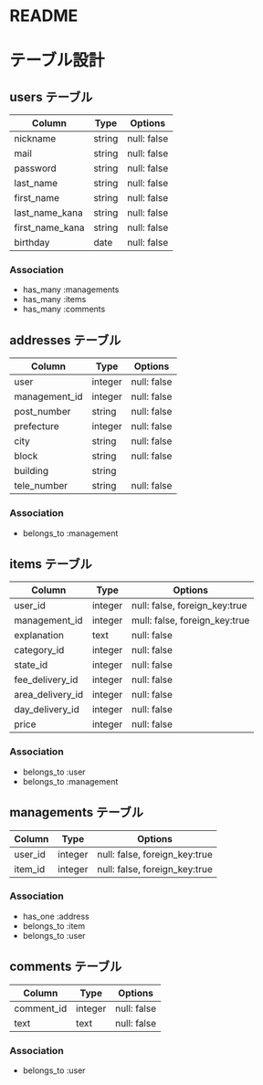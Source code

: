 # README

# テーブル設計

## users テーブル

| Column         | Type   | Options     |
| ---------------| ------ | ----------- |
| nickname       | string | null: false |
| mail           | string | null: false |
| password       | string | null: false |
| last_name      | string | null: false |
| first_name     | string | null: false |
| last_name_kana | string | null: false |
| first_name_kana| string | null: false |
| birthday       | date   | null: false |


### Association

- has_many :managements
- has_many :items
- has_many :comments


## addresses テーブル

| Column       | Type   | Options                         |
| -------------| ------ | --------------------------------|
| user         | integer| null: false                     |
| management_id| integer| null: false                     |
| post_number  | string | null: false                     |
| prefecture   | integer| null: false                     |
| city         | string | null: false                     |
| block        | string | null: false                     |
| building     | string |                                 |
| tele_number  | string | null: false                     |


### Association

- belongs_to :management



## items テーブル

| Column          | Type   | Options                        |
| ----------------| ------ | ------------------------------ |
| user_id         | integer| null: false, foreign_key:true  |
| management_id   | integer| mull: false, foreign_key:true  |
| explanation     | text   | null: false                    |
| category_id     | integer| null: false                    |
| state_id        | integer| null: false                    |
| fee_delivery_id | integer| null: false                    |
| area_delivery_id| integer| null: false                    |
| day_delivery_id | integer| null: false                    |
| price           | integer| null: false                    |


### Association

- belongs_to :user
- belongs_to :management

## managements テーブル

| Column        | Type       | Options                       |
| ------------- | ---------- | ------------------------------|
| user_id       | integer    | null: false, foreign_key:true |
| item_id       | integer    | null: false, foreign_key:true |


### Association

- has_one :address
- belongs_to :item
- belongs_to :user



## comments テーブル

| Column     | Type       | Options     |
| ---------- | ---------- | ------------|
| comment_id | integer    | null: false |
| text       | text       | null: false |

### Association

- belongs_to :user